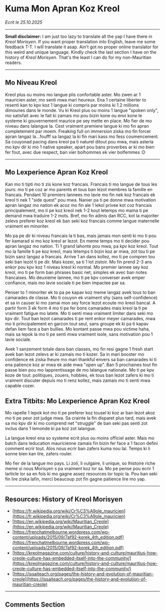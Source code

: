 # Kuma Mon Apran Koz Kreol

*Ecrit le 25.10.2025*

---

**Small disclaimer:** I am just too lazy to translate all the yap I have there in *Kreol Morisyen*. If you want proper translation into English, leave me some feedback T-T. I will translate it asap. Ain't got no proper online translator for this weird and unique language. Kindly check the last section I have on the history of *Kreol Morisyen*. That's the least I can do for my non-Mauritian readers.

---

## Mo Niveau Kreol

Kreol plus ou moins mo langue plis confortable aster. Mo zwen ar 1 mauricien aster, mo senti mwa mari heureux. Ena 1 certaine liberter to resenti kan to kpv koz 1 langue ki compris par moins ki 1.2 millions dimounes dans le monde. Vu ki Kreol plus ou moins 1 langue "spoken only", mo satisfait avec le fait ki zamais mo pou bizin kone ou envi kone le systeme ki gouvernement maurice pe sey mette en place. Mo fier de mo niveau dans lalangue la. Cest vraiment premiere langue ki mo fin apran completement par moem. Freaking full on immersion ziska mo fin forcer apran langaz la...foufff sa langaz la ki fin mari kass mo fess coumencement. Sa couyonad pacing dans kreol pa ti naturel ditout pou mwa, mais asterla mo kpv dir ki mo 1 native speaker, apart pou bans proverbes ar ki mo bien fer fout, avec due respect, ban vier bolhommes ek vier bolfemmes :D

---

## Mo Lexperience Apran Koz Kreol

Kan mo ti tipti mo ti zis kone koz francais. Francais ti mo langue de tous les jours: mo ti pe coz ar mo parents et tous ban lezot membres la famille en francais. Pendant 10 premiers lannees mo lavie mo fin nek koz francais ek kreol ti nek 1 "side quest" pou mwa. Nanier pa ti pe donne mwa motivation apran langaz mo nation ek acoz mo fin ale 1 lekol privee kot coz francais principalement, mo ti pe koz kreol nek 1-2 kout letemps mo mama ti pe demand mwa traduire 1-2 mots. Bref, mo fin admis dan RCC, kot la majoriter zelevs preferer koz kreol ek ban seki koz francais comme langue maternelle vraiment en minoriter. 

Mo pa pe dir ki niveau francais la ti bas, mais jamais mon senti ki mo ti pou fer kamarad si mo koz kreol ar lezot. En meme temps mo ti decider pou apran langaz mo nation. Ti 1 grand lahonte pou mwa, pa kpv koz kreol. Tout mo la famille ti pe koz kreol, mais letemps ti bizin koz ar mwa, zot tou ti pe bizin sanz langaz a francais. Arrive 1 an dans kollez, mo ti pe compren tou seki ban lezot ti pe dir. Mais kozer, sa ti 1 lot zistoir. Mo fin prend 2-3 ans enkor pou kpv koz 1 niveau kreol ki normal. Mo premier lannee sey koz kreol, mo ti pe form ban phrases basic net, simples ek avec ban notes francaises. Mo deuxieme lannee, mo ti pe kpv converser avek emper confiance, mais mo lavie sociale ti pe bien impactee par sa.

Penser to 1 minoriter ek to pa pe kapav koz meme langaz avek tous to ban camarades de classe. Mo ti couyon ek vraiment shy (sans self-confidence) et sa in causer ki mo zamai mon sey force lezot ecoute mo kreol bancal. A partir form 3 ek form 4 mo ti pe fer bons camarades mais kreol la ti pe vraiment fatigue mo latete. Mo ti senti mwa vraiment limiter dans seki mo kpv dir. Tout ban lezot camarades ti pe rent enkor meyer camarades, mwa mo ti principalement en garcon tout seul, sans groupe ek ki pa ti kapav defan liem face a ban bullies. Mo kontant passe mwa pou victime haha, mais sa lepok la mo ti pe senti mwa vraiment isole, sans motivation pou 1 lavie sociale.

Avek 1 sanzement totale dans ban classes, mo fin resi gagne 1 fresh start avek ban lezot zelevs ar ki zamais mo ti kozer. Sa in mari booster mo confidence ek ziska lheure mo mari thankful envers sa ban camarades ki ti ena patience koz ar mwa ek aide mwa "open up". Ban 5 prochaines tout fin passe bien pou mo lapprentissage de mo lalangue nationale. Mo ti pe kpv koze de tout: politiques, zouers, hobbies, ek tous ban lezot zafers ki mo ti vraiment discuter depuis mo ti renz kollez, mais zamais mo ti senti mwa capable cozer.


## Extra Titbits: Mo Lexperience Apran Koz Kreol

Mo rapelle 1 lepok kot mo ti pe preferer koz tousel ki koz ar ban lezot akoz mo ti pe peur zot judge mwa. Sa crainte la fin disparet plus tard, mais avek sa mo kpv dir ki mo comprend net "struggle" de ban seki pas senti zot inclus dans 1 lemonde ki pa koz zot lalangue. 

La langue kreol ena so systeme ecrit plus ou moins officiel aster. Mais mo batch dans leducation mauricienne zamais fin bizin fer face a 1 facon defini comment ecrir tout. Alos nous ecrir ban zafers kuma nou lai. Temps ki li sonne bien kan lire, zafers rouler.

Mo fier de la langue mo pays. Li zoli, li vulgaire, li unique, so lhistoire riche meme si nous Morisyen s pa vraiment koz lor sa. Mo pe pense pou ecrir 1 larticle lor sa en fois ki mo gagne assez resources lor topic la. Pou ban seki fin lire ziska lafin, merci beaucoup zot fin gagne patience lire mo yap.

---

## Resources: History of Kreol Morisyen 

- [https://fr.wikipedia.org/wiki/Cr%C3%A9ole_mauricien](https://fr.wikipedia.org/wiki/Cr%C3%A9ole_mauricien)
- [https://en.wikipedia.org/wiki/Mauritian_Creole](https://en.wikipedia.org/wiki/Mauritian_Creole)
- [https://frenchatmelbourne.wordpress.com/wp-content/uploads/2015/09/7af92-korek_4th_edition.pdf](https://frenchatmelbourne.wordpress.com/wp-content/uploads/2015/09/7af92-korek_4th_edition.pdf)
- [https://kreolmagazine.com/culture/history-and-culture/mauritius-how-creole-culture-has-embedded-itself-into-the-community/](https://kreolmagazine.com/culture/history-and-culture/mauritius-how-creole-culture-has-embedded-itself-into-the-community/)
- [https://issaiteach.org/pages/the-history-and-evolution-of-mauritian-creole](https://issaiteach.org/pages/the-history-and-evolution-of-mauritian-creole)

---

## Comments Section

<script src="https://giscus.app/client.js"
        data-repo="cedricfyc/my-cv-blog"
        data-repo-id="R_kgDOQFT-mg"
        data-category="Q&A"
        data-category-id="DIC_kwDOQFT-ms4Cw36I"
        data-mapping="pathname"
        data-strict="0"
        data-reactions-enabled="1"
        data-emit-metadata="0"
        data-input-position="bottom"
        data-theme="dark"
        data-lang="en"
        crossorigin="anonymous"
        async>
</script>